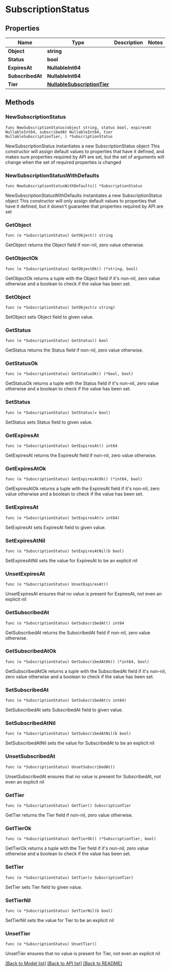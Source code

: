 # SubscriptionStatus

## Properties

Name | Type | Description | Notes
------------ | ------------- | ------------- | -------------
**Object** | **string** |  | 
**Status** | **bool** |  | 
**ExpiresAt** | **NullableInt64** |  | 
**SubscribedAt** | **NullableInt64** |  | 
**Tier** | [**NullableSubscriptionTier**](SubscriptionTier.md) |  | 

## Methods

### NewSubscriptionStatus

`func NewSubscriptionStatus(object string, status bool, expiresAt NullableInt64, subscribedAt NullableInt64, tier NullableSubscriptionTier, ) *SubscriptionStatus`

NewSubscriptionStatus instantiates a new SubscriptionStatus object
This constructor will assign default values to properties that have it defined,
and makes sure properties required by API are set, but the set of arguments
will change when the set of required properties is changed

### NewSubscriptionStatusWithDefaults

`func NewSubscriptionStatusWithDefaults() *SubscriptionStatus`

NewSubscriptionStatusWithDefaults instantiates a new SubscriptionStatus object
This constructor will only assign default values to properties that have it defined,
but it doesn't guarantee that properties required by API are set

### GetObject

`func (o *SubscriptionStatus) GetObject() string`

GetObject returns the Object field if non-nil, zero value otherwise.

### GetObjectOk

`func (o *SubscriptionStatus) GetObjectOk() (*string, bool)`

GetObjectOk returns a tuple with the Object field if it's non-nil, zero value otherwise
and a boolean to check if the value has been set.

### SetObject

`func (o *SubscriptionStatus) SetObject(v string)`

SetObject sets Object field to given value.


### GetStatus

`func (o *SubscriptionStatus) GetStatus() bool`

GetStatus returns the Status field if non-nil, zero value otherwise.

### GetStatusOk

`func (o *SubscriptionStatus) GetStatusOk() (*bool, bool)`

GetStatusOk returns a tuple with the Status field if it's non-nil, zero value otherwise
and a boolean to check if the value has been set.

### SetStatus

`func (o *SubscriptionStatus) SetStatus(v bool)`

SetStatus sets Status field to given value.


### GetExpiresAt

`func (o *SubscriptionStatus) GetExpiresAt() int64`

GetExpiresAt returns the ExpiresAt field if non-nil, zero value otherwise.

### GetExpiresAtOk

`func (o *SubscriptionStatus) GetExpiresAtOk() (*int64, bool)`

GetExpiresAtOk returns a tuple with the ExpiresAt field if it's non-nil, zero value otherwise
and a boolean to check if the value has been set.

### SetExpiresAt

`func (o *SubscriptionStatus) SetExpiresAt(v int64)`

SetExpiresAt sets ExpiresAt field to given value.


### SetExpiresAtNil

`func (o *SubscriptionStatus) SetExpiresAtNil(b bool)`

 SetExpiresAtNil sets the value for ExpiresAt to be an explicit nil

### UnsetExpiresAt
`func (o *SubscriptionStatus) UnsetExpiresAt()`

UnsetExpiresAt ensures that no value is present for ExpiresAt, not even an explicit nil
### GetSubscribedAt

`func (o *SubscriptionStatus) GetSubscribedAt() int64`

GetSubscribedAt returns the SubscribedAt field if non-nil, zero value otherwise.

### GetSubscribedAtOk

`func (o *SubscriptionStatus) GetSubscribedAtOk() (*int64, bool)`

GetSubscribedAtOk returns a tuple with the SubscribedAt field if it's non-nil, zero value otherwise
and a boolean to check if the value has been set.

### SetSubscribedAt

`func (o *SubscriptionStatus) SetSubscribedAt(v int64)`

SetSubscribedAt sets SubscribedAt field to given value.


### SetSubscribedAtNil

`func (o *SubscriptionStatus) SetSubscribedAtNil(b bool)`

 SetSubscribedAtNil sets the value for SubscribedAt to be an explicit nil

### UnsetSubscribedAt
`func (o *SubscriptionStatus) UnsetSubscribedAt()`

UnsetSubscribedAt ensures that no value is present for SubscribedAt, not even an explicit nil
### GetTier

`func (o *SubscriptionStatus) GetTier() SubscriptionTier`

GetTier returns the Tier field if non-nil, zero value otherwise.

### GetTierOk

`func (o *SubscriptionStatus) GetTierOk() (*SubscriptionTier, bool)`

GetTierOk returns a tuple with the Tier field if it's non-nil, zero value otherwise
and a boolean to check if the value has been set.

### SetTier

`func (o *SubscriptionStatus) SetTier(v SubscriptionTier)`

SetTier sets Tier field to given value.


### SetTierNil

`func (o *SubscriptionStatus) SetTierNil(b bool)`

 SetTierNil sets the value for Tier to be an explicit nil

### UnsetTier
`func (o *SubscriptionStatus) UnsetTier()`

UnsetTier ensures that no value is present for Tier, not even an explicit nil

[[Back to Model list]](../README.md#documentation-for-models) [[Back to API list]](../README.md#documentation-for-api-endpoints) [[Back to README]](../README.md)


